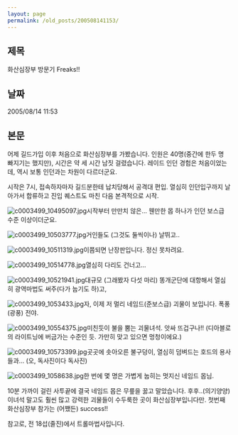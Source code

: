 ```yaml
---
layout: page
permalink: /old_posts/200508141153/
---
```


## 제목
화산심장부 방문기 Freaks!!

## 날짜
2005/08/14 11:53

## 본문

어제 길드가입 이후 처음으로 화산심장부를 가봤습니다.
인원은 40명(중간에 한두 명 빠지기는 했지만), 시간은 약 세 시간 남짓 걸렸습니다.
레이드 인던 경험은 처음이었는데, 역시 보통 인던과는 차원이 다르더군요.

시작은 7시, 접속하자마자 길드분한테 납치당해서 공격대 편입.
열심히 인던입구까지 날아가서 합류하고 진입 퀘스트도 마친 다음 본격적으로 시작.

![c0003499_10495097.jpg](200508141153/c0003499_10495097.jpg)시작부터 만만치 않은... 웬만한 몹 하나가 인던 보스급 수준 이상이더군요.


![c0003499_10503777.jpg](200508141153/c0003499_10503777.jpg)거인들도 (그것도 둘씩이나) 날뛰고..


![c0003499_10511319.jpg](200508141153/c0003499_10511319.jpg)이쯤되면 난장판입니다. 정신 못차려요.


![c0003499_10514778.jpg](200508141153/c0003499_10514778.jpg)열심히 다리도 건너고...


![c0003499_10521941.jpg](200508141153/c0003499_10521941.jpg)대규모 (그래봤자 다섯 마리) 똥개군단에 대항해서 열심히 광역마법도 써주(다가 눕기도 하)고,


![c0003499_1053433.jpg](200508141153/c0003499_1053433.jpg)자, 이제 저 멀리 네임드(준보스급) 괴물이 보입니다. 폭풍(광풍) 전야.


![c0003499_10554375.jpg](200508141153/c0003499_10554375.jpg)미친듯이 불을 뿜는 괴물녀석. 앗싸 뜨겁구나!! (디아블로의 라이트닝에 버금가는 수준인 듯. 가만히 맞고 있으면 멍청이에요.)


![c0003499_10573399.jpg](200508141153/c0003499_10573399.jpg)곳곳에 솟아오른 불구덩이, 열심히 덤벼드는 호드의 용사들과... (오, 독사진이다 독사진)


![c0003499_1058638.jpg](200508141153/c0003499_1058638.jpg)한 번에 몇 명은 가볍게 눕히는 멋지신 네임드 몹님.


10분 가까이 걸린 사투끝에 결국 네임드 몹은 무릎을 꿇고 말았습니다. 후후..(의기양양)
이녀석 말고도 훨씬 많고 강력한 괴물들이 수두룩한 곳이 화산심장부입니다만.
첫번째 화산심장부 참가는 (어쨌든) success!!

참고로, 전 18섭(줄진)에서 트롤마법사입니다.
